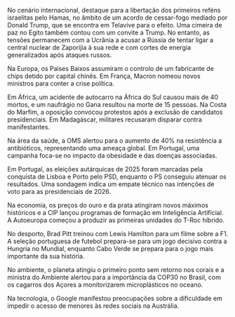 No cenário internacional, destaque para a libertação dos primeiros reféns israelitas pelo Hamas, no âmbito de um acordo de cessar-fogo mediado por Donald Trump, que se encontra em Telavive para o efeito. Uma cimeira de paz no Egito também contou com um convite a Trump. No entanto, as tensões permanecem com a Ucrânia a acusar a Rússia de tentar ligar a central nuclear de Zaporíjia à sua rede e com cortes de energia generalizados após ataques russos.

Na Europa, os Países Baixos assumiram o controlo de um fabricante de chips detido por capital chinês. Em França, Macron nomeou novos ministros para conter a crise política.

Em África, um acidente de autocarro na África do Sul causou mais de 40 mortos, e um naufrágio no Gana resultou na morte de 15 pessoas. Na Costa do Marfim, a oposição convocou protestos após a exclusão de candidatos presidenciais. Em Madagáscar, militares recusaram disparar contra manifestantes.

Na área da saúde, a OMS alertou para o aumento de 40% na resistência a antibióticos, representando uma ameaça global. Em Portugal, uma campanha foca-se no impacto da obesidade e das doenças associadas.

Em Portugal, as eleições autárquicas de 2025 foram marcadas pela conquista de Lisboa e Porto pelo PSD, enquanto o PS conseguiu atenuar os resultados. Uma sondagem indica um empate técnico nas intenções de voto para as presidenciais de 2026.

Na economia, os preços do ouro e da prata atingiram novos máximos históricos e a CIP lançou programas de formação em Inteligência Artificial. A Autoeuropa começou a produzir as primeiras unidades do T-Roc híbrido.

No desporto, Brad Pitt treinou com Lewis Hamilton para um filme sobre a F1. A seleção portuguesa de futebol prepara-se para um jogo decisivo contra a Hungria no Mundial, enquanto Cabo Verde se prepara para o jogo mais importante da sua história.

No ambiente, o planeta atingiu o primeiro ponto sem retorno nos corais e a ministra do Ambiente alertou para a importância da COP30 no Brasil, com os cagarros dos Açores a monitorizarem microplásticos no oceano.

Na tecnologia, o Google manifestou preocupações sobre a dificuldade em impedir o acesso de menores às redes sociais na Austrália.
